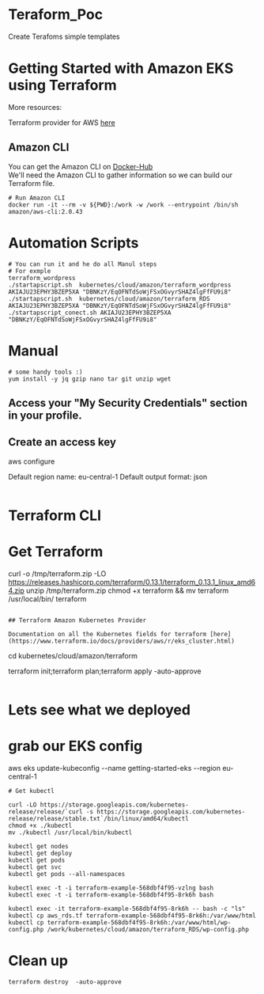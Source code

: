 # Teraform_Poc
Create Terafoms simple templates  
# Getting Started with Amazon EKS using Terraform

More resources:

Terraform provider for AWS [here](https://www.terraform.io/docs/providers/aws/index.html) <br/>

## Amazon CLI

You can get the Amazon CLI on [Docker-Hub](https://hub.docker.com/r/amazon/aws-cli) <br/>
We'll need the Amazon CLI to gather information so we can build our Terraform file.

```
# Run Amazon CLI
docker run -it --rm -v ${PWD}:/work -w /work --entrypoint /bin/sh amazon/aws-cli:2.0.43

```
# Automation Scripts
```
# You can run it and he do all Manul steps
# For exmple
terraform_wordpress
./startapscript.sh  kubernetes/cloud/amazon/terraform_wordpress AKIAJU23EPHY3BZEP5XA "DBNKzY/EqOFNTdSoWjFSxOGvyrSHAZ4lgFfFU9i8"
./startapscript.sh  kubernetes/cloud/amazon/terraform_RDS AKIAJU23EPHY3BZEP5XA "DBNKzY/EqOFNTdSoWjFSxOGvyrSHAZ4lgFfFU9i8"
./startapscript_conect.sh AKIAJU23EPHY3BZEP5XA "DBNKzY/EqOFNTdSoWjFSxOGvyrSHAZ4lgFfFU9i8"

```

# Manual 
```
# some handy tools :)
yum install -y jq gzip nano tar git unzip wget

```
## Access your "My Security Credentials" section in your profile. 
## Create an access key

aws configure

Default region name: eu-central-1
Default output format: json
```
```
# Terraform CLI 
# Get Terraform

curl -o /tmp/terraform.zip -LO https://releases.hashicorp.com/terraform/0.13.1/terraform_0.13.1_linux_amd64.zip
unzip /tmp/terraform.zip
chmod +x terraform && mv terraform /usr/local/bin/
terraform
```

## Terraform Amazon Kubernetes Provider 

Documentation on all the Kubernetes fields for terraform [here](https://www.terraform.io/docs/providers/aws/r/eks_cluster.html)

```
cd kubernetes/cloud/amazon/terraform

terraform init;terraform plan;terraform apply -auto-approve

```
```
# Lets see what we deployed

# grab our EKS config
aws eks update-kubeconfig --name getting-started-eks --region eu-central-1
```
# Get kubectl

curl -LO https://storage.googleapis.com/kubernetes-release/release/`curl -s https://storage.googleapis.com/kubernetes-release/release/stable.txt`/bin/linux/amd64/kubectl
chmod +x ./kubectl
mv ./kubectl /usr/local/bin/kubectl

kubectl get nodes
kubectl get deploy
kubectl get pods
kubectl get svc
kubectl get pods --all-namespaces 

kubectl exec -t -i terraform-example-568dbf4f95-vzlng bash 
kubectl exec -t -i terraform-example-568dbf4f95-8rk6h bash

kubectl exec -it terraform-example-568dbf4f95-8rk6h -- bash -c "ls"
kubectl cp aws_rds.tf terraform-example-568dbf4f95-8rk6h:/var/www/html
kubectl cp terraform-example-568dbf4f95-8rk6h:/var/www/html/wp-config.php /work/kubernetes/cloud/amazon/terraform_RDS/wp-config.php

```

# Clean up 

```
terraform destroy  -auto-approve
```
